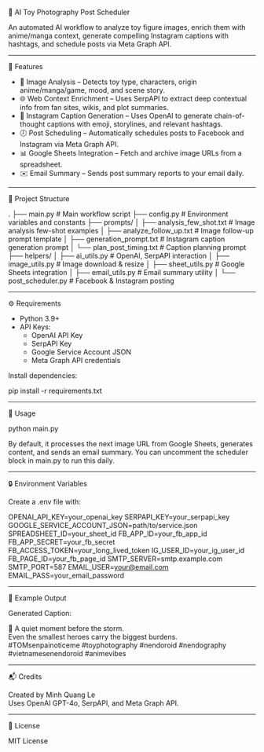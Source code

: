 🤖 AI Toy Photography Post Scheduler

An automated AI workflow to analyze toy figure images, enrich them with anime/manga context, generate compelling Instagram captions with hashtags, and schedule posts via Meta Graph API.

---

📌 Features

- 🧠 Image Analysis – Detects toy type, characters, origin anime/manga/game, mood, and scene story.
- 🌐 Web Context Enrichment – Uses SerpAPI to extract deep contextual info from fan sites, wikis, and plot summaries.
- 📝 Instagram Caption Generation – Uses OpenAI to generate chain-of-thought captions with emoji, storylines, and relevant hashtags.
- 🕖 Post Scheduling – Automatically schedules posts to Facebook and Instagram via Meta Graph API.
- 📊 Google Sheets Integration – Fetch and archive image URLs from a spreadsheet.
- ✉️ Email Summary – Sends post summary reports to your email daily.

---

📁 Project Structure

.
├── main.py                        # Main workflow script
├── config.py                      # Environment variables and constants
├── prompts/
│   ├── analysis_few_shot.txt     # Image analysis few-shot examples
│   ├── analyze_follow_up.txt     # Image follow-up prompt template
│   ├── generation_prompt.txt     # Instagram caption generation prompt
│   └── plan_post_timing.txt      # Caption planning prompt
├── helpers/
│   ├── ai_utils.py               # OpenAI, SerpAPI interaction
│   ├── image_utils.py            # Image download & resize
│   ├── sheet_utils.py            # Google Sheets integration
│   ├── email_utils.py            # Email summary utility
│   └── post_scheduler.py         # Facebook & Instagram posting

---

⚙️ Requirements

- Python 3.9+
- API Keys:
  - OpenAI API Key
  - SerpAPI Key
  - Google Service Account JSON
  - Meta Graph API credentials

Install dependencies:

pip install -r requirements.txt

---

🚀 Usage

python main.py

By default, it processes the next image URL from Google Sheets, generates content, and sends an email summary. You can uncomment the scheduler block in main.py to run this daily.

---

🔒 Environment Variables

Create a .env file with:

OPENAI_API_KEY=your_openai_key
SERPAPI_KEY=your_serpapi_key
GOOGLE_SERVICE_ACCOUNT_JSON=path/to/service.json
SPREADSHEET_ID=your_sheet_id
FB_APP_ID=your_fb_app_id
FB_APP_SECRET=your_fb_secret
FB_ACCESS_TOKEN=your_long_lived_token
IG_USER_ID=your_ig_user_id
FB_PAGE_ID=your_fb_page_id
SMTP_SERVER=smtp.example.com
SMTP_PORT=587
EMAIL_USER=your@email.com
EMAIL_PASS=your_email_password

---

🧪 Example Output

Generated Caption:

🌸 A quiet moment before the storm.  
Even the smallest heroes carry the biggest burdens.  
#TOMsenpainoticeme #toyphotography #nendoroid #nendography #vietnamesenendoroid #animevibes

---

📬 Credits

Created by Minh Quang Le  
Uses OpenAI GPT-4o, SerpAPI, and Meta Graph API.

---

📄 License

MIT License

